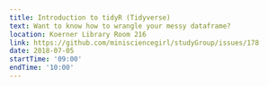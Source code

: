 ```yaml
---
title: Introduction to tidyR (Tidyverse)
text: Want to know how to wrangle your messy dataframe? 
location: Koerner Library Room 216
link: https://github.com/minisciencegirl/studyGroup/issues/178
date: 2018-07-05
startTime: '09:00'
endTime: '10:00'
---
```

